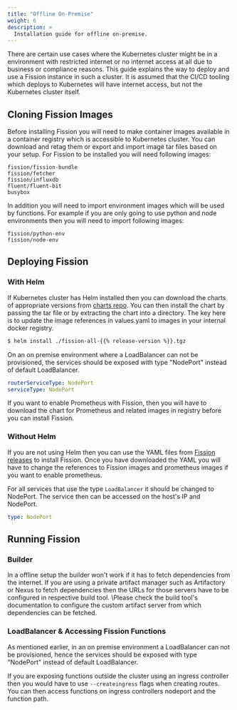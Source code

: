 ```yaml
---
title: "Offline On-Premise"
weight: 6
description: >
  Installation guide for offline on-premise.  
---
```


There are certain use cases where the Kubernetes cluster might be in a environment with restricted internet or no internet access at all due to business or compliance reasons.
This guide explains the way to deploy and use a Fission instance in such a cluster.
It is assumed that the CI/CD tooling which deploys to Kubernetes will have internet access, but not the Kubernetes cluster itself.

## Cloning Fission Images

Before installing Fission you will need to make container images available in a container registry which is accessible to Kubernetes cluster.
You can download and retag them or export and import image tar files based on your setup.
For Fission to be installed you will need following images:

```text
fission/fission-bundle
fission/fetcher
fission/influxdb
fluent/fluent-bit
busybox
```

In addition you will need to import environment images which will be used by functions. For example if you are only going to use python and node environments then you will need to import following images:

```text
fission/python-env
fission/node-env
```

## Deploying Fission

### With Helm

If Kubernetes cluster has Helm installed then you can download the charts of appropriate versions from [charts repo](https://github.com/fission/fission-charts). You can then install the chart by passing the tar file or by extracting the chart into a directory. The key here is to update the image references in values.yaml to images in your internal docker registry.

```bash
$ helm install ./fission-all-{{% release-version %}}.tgz
```

On an on premise environment where a LoadBalancer can not be provisioned, the services should be exposed with type "NodePort" instead of default LoadBalancer.

```yaml
routerServiceType: NodePort
serviceType: NodePort
```

If you want to enable Prometheus with Fission, then you will have to download the chart for Prometheus and related images in registry before you can install Fission.

### Without Helm

If you are not using Helm then you can use the YAML files from [Fission releases](https://github.com/fission/fission/releases) to install Fission.
Once you have downloaded the YAML you will have to change the references to Fission images and prometheus images if you want to enable prometheus.

For all services that use the type `LoadBalancer` it should be changed to NodePort. The service then can be accessed on the host's IP and NodePort.

```yaml
type: NodePort
```

## Running Fission

### Builder

In a offline setup the builder won't work if it has to fetch dependencies from the internet.
If you are using a private artifact manager such as Artifactory or Nexus to fetch dependencies then the URLs for those servers have to be configured  in respective build tool.
\Please check the build tool's documentation to configure the custom artifact server from which dependencies can be fetched.

### LoadBalancer & Accessing Fission Functions

As mentioned earlier, in an on premise environment a LoadBalancer can not be provisioned, hence the services should be exposed with type "NodePort" instead of default LoadBalancer.

If you are exposing functions outside the cluster using an ingress controller then you would have to use `--createingress` flags when creating routes. You can then access functions on ingress controllers nodeport and the function path.
